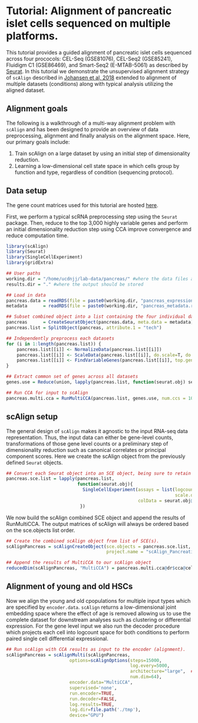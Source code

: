 # Tutorial: Alignment of pancreatic islet cells sequenced on multiple platforms.

This tutorial provides a guided alignment of pancreatic islet cells sequenced across four prococols: CEL-Seq (GSE81076), CEL-Seq2 (GSE85241), Fluidigm C1 (GSE86469), and Smart-Seq2 (E-MTAB-5061) as described by [Seurat](https://satijalab.org/seurat/v3.0/pancreas_integration_label_transfer.html). In this tutorial we demonstrate the unsupervised alignment strategy of `scAlign` described in [Johansen et al, 2018](https://www.biorxiv.org/content/10.1101/504944v2) extended to alignment of multiple datasets (conditions) along with typical analysis utilizing the aligned dataset.

## Alignment goals
The following is a walkthrough of a multi-way alignment problem with `scAlign` and has been designed to provide an overview of data preprocessing, alignment and finally analysis on the alignment space. Here, our primary goals include:

1. Train scAlign on a large dataset by using an initial step of dimensionality reduction.
2. Learning a low-dimensional cell state space in which cells group by function and type, regardless of condition (sequencing protocol).

## Data setup
The gene count matrices used for this tutorial are hosted [here](https://www.dropbox.com/s/1zxbn92y5du9pu0/pancreas_v3_files.tar.gz?dl=1).

First, we perform a typical scRNA preprocessing step using the `Seurat` package. Then, reduce to the top 3,000 highly variable genes and perform an initial dimensionality reduction step using CCA improve convergence and reduce computation time.

```R
library(scAlign)
library(Seurat)
library(SingleCellExperiment)
library(gridExtra)

## User paths
working.dir = "/home/ucdnjj/lab-data/pancreas/" #where the data files are located
results.dir = "." #where the output should be stored

## Load in data
pancreas.data = readRDS(file = paste0(working.dir, "pancreas_expression_matrix.rds"))
metadata      = readRDS(file = paste0(working.dir, "pancreas_metadata.rds"))

## Subset combined object into a list containing the four individual datasets
pancreas      = CreateSeuratObject(pancreas.data, meta.data = metadata)
pancreas.list = SplitObject(pancreas, attribute.1 = "tech")

## Independently preprocess each datasets
for (i in 1:length(pancreas.list)) {
    pancreas.list[[i]] <- NormalizeData(pancreas.list[[i]])
    pancreas.list[[i]] <- ScaleData(pancreas.list[[i]], do.scale=T, do.center=T, display.progress=T)
    pancreas.list[[i]] <- FindVariableGenes(pancreas.list[[i]], top.genes = 3000)
}

## Extract common set of genes across all datasets
genes.use = Reduce(union, lapply(pancreas.list, function(seurat.obj) seurat.obj@var.genes))

## Run CCA for input to scAlign
pancreas.multi.cca = RunMultiCCA(pancreas.list, genes.use, num.ccs = 10)
```

## scAlign setup
The general design of `scAlign` makes it agnostic to the input RNA-seq data representation. Thus, the input data can either be
gene-level counts, transformations of those gene level counts or a preliminary step of dimensionality reduction such
as canonical correlates or principal component scores. Here we create the scAlign object from the previously defined
`Seurat` objects.

```R
## Convert each Seurat object into an SCE object, being sure to retain Seurat's metadata in SCE's colData field
pancreas.sce.list = lapply(pancreas.list,
                           function(seurat.obj){
                             SingleCellExperiment(assays = list(logcounts = seurat.obj@data[genes.use,],
                                                                scale.data = seurat.obj@scale.data[genes.use,]),
                                                  colData = seurat.obj@meta.data)
                            })
```
We now build the scAlign combined SCE object and append the results of RunMultiCCA. The output matrices of scAlign will always be ordered based on the sce.objects list order.

```R
## Create the combined scAlign object from list of SCE(s).
scAlignPancreas = scAlignCreateObject(sce.objects = pancreas.sce.list,
                                      project.name = "scAlign_Pancreatic_Islet")

## Append the results of MultiCCA to our scAlign object
reducedDim(scAlignPancreas, "MultiCCA") = pancreas.multi.cca@dr$cca@cell.embeddings
```

## Alignment of young and old HSCs
Now we align the young and old cpopulations for multiple input types which are specified by `encoder.data`. `scAlign` returns a
low-dimensional joint embedding space where the effect of age is removed allowing us to use the complete dataset for downstream analyses such as clustering or differential expression. For the gene level input we also run the decoder procedure which projects each cell into logcount space for both conditions to perform paired single cell differential expressional.

```R
## Run scAlign with CCA results as input to the encoder (alignment).
scAlignPancreas = scAlignMulti(scAlignPancreas,
                        options=scAlignOptions(steps=15000,
                                               log.every=5000,
                                               architecture="large",  ## 3 layer neural network
                                               num.dim=64),            ## Number of latent dimensions
                        encoder.data="MultiCCA",
                        supervised='none',
                        run.encoder=TRUE,
                        run.decoder=FALSE,
                        log.results=TRUE,
                        log.dir=file.path('./tmp'),
                        device="GPU")
```
